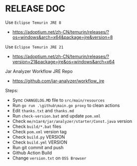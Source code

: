 # RELEASE DOC

Use `Eclipse Temurin JRE 8`

- https://adoptium.net/zh-CN/temurin/releases/?os=windows&arch=x64&package=jre&version=8

Use `Eclipse Temurin JRE 21`

- https://adoptium.net/zh-CN/temurin/releases/?version=21&package=jre&os=windows&arch=x64

Jar Analyzer Workflow JRE Repo

- https://github.com/jar-analyzer/workflow_jre

Steps:

- Sync `CHANGELOG.MD` file to `src/main/resources`
- Run `go run .\github\main.go proxy` to clean actions
- Edit `thanks.txt` and `thanks.md`
- Run `check-version.bat` and update `pom.xml`
- Check `me/n1ar4/jar/analyzer/starter/Const.java` version
- Check `build/*.bat` files
- Check `pom.xml` version tag
- Check `build.py` VERSION
- Check `build.yml` VERSION
- Run git commit and push
- Github Action Build
- Change `version.txt` on `OSS Browser`
